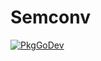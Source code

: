 # Semconv

[![PkgGoDev](https://pkg.go.dev/badge/go.opentelemetry.io/otel/semconv)](https://pkg.go.dev/go.opentelemetry.io/otel/semconv)
